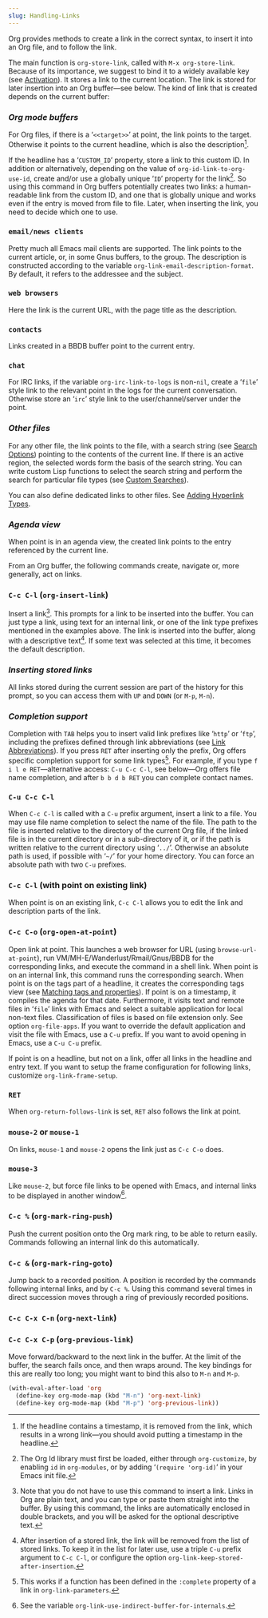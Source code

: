 ```yaml
---
slug: Handling-Links
---
```


Org provides methods to create a link in the correct syntax, to insert it into an Org file, and to follow the link.

The main function is `org-store-link`, called with `M-x org-store-link`. Because of its importance, we suggest to bind it to a widely available key (see [Activation](/docs/org/Activation)). It stores a link to the current location. The link is stored for later insertion into an Org buffer—see below. The kind of link that is created depends on the current buffer:

### *Org mode buffers*

For Org files, if there is a ‘`<<target>>`’ at point, the link points to the target. Otherwise it points to the current headline, which is also the description[^1].

If the headline has a ‘`CUSTOM_ID`’ property, store a link to this custom ID. In addition or alternatively, depending on the value of `org-id-link-to-org-use-id`, create and/or use a globally unique ‘`ID`’ property for the link[^2]. So using this command in Org buffers potentially creates two links: a human-readable link from the custom ID, and one that is globally unique and works even if the entry is moved from file to file. Later, when inserting the link, you need to decide which one to use.

### <span className="tag email/newsclients">`email/news clients`</span>

Pretty much all Emacs mail clients are supported. The link points to the current article, or, in some Gnus buffers, to the group. The description is constructed according to the variable `org-link-email-description-format`. By default, it refers to the addressee and the subject.

### <span className="tag webbrowsers">`web browsers`</span>

Here the link is the current URL, with the page title as the description.

### <span className="tag contacts">`contacts`</span>

Links created in a BBDB buffer point to the current entry.

### <span className="tag chat">`chat`</span>

For IRC links, if the variable `org-irc-link-to-logs` is non-`nil`, create a ‘`file`’ style link to the relevant point in the logs for the current conversation. Otherwise store an ‘`irc`’ style link to the user/channel/server under the point.

### *Other files*

For any other file, the link points to the file, with a search string (see [Search Options](/docs/org/Search-Options)) pointing to the contents of the current line. If there is an active region, the selected words form the basis of the search string. You can write custom Lisp functions to select the search string and perform the search for particular file types (see [Custom Searches](/docs/org/Custom-Searches)).

You can also define dedicated links to other files. See [Adding Hyperlink Types](/docs/org/Adding-Hyperlink-Types).

### *Agenda view*

When point is in an agenda view, the created link points to the entry referenced by the current line.

From an Org buffer, the following commands create, navigate or, more generally, act on links.

### `C-c C-l` (`org-insert-link`)

Insert a link[^3]. This prompts for a link to be inserted into the buffer. You can just type a link, using text for an internal link, or one of the link type prefixes mentioned in the examples above. The link is inserted into the buffer, along with a descriptive text[^4]. If some text was selected at this time, it becomes the default description.

### *Inserting stored links*

All links stored during the current session are part of the history for this prompt, so you can access them with `UP` and `DOWN` (or `M-p`, `M-n`).

### *Completion support*

Completion with `TAB` helps you to insert valid link prefixes like ‘`http`’ or ‘`ftp`’, including the prefixes defined through link abbreviations (see [Link Abbreviations](/docs/org/Link-Abbreviations)). If you press `RET` after inserting only the prefix, Org offers specific completion support for some link types[^5]. For example, if you type `f i l e RET`—alternative access: `C-u C-c C-l`, see below—Org offers file name completion, and after `b b d b RET` you can complete contact names.

### `C-u C-c C-l`

When `C-c C-l` is called with a `C-u` prefix argument, insert a link to a file. You may use file name completion to select the name of the file. The path to the file is inserted relative to the directory of the current Org file, if the linked file is in the current directory or in a sub-directory of it, or if the path is written relative to the current directory using ‘`../`’. Otherwise an absolute path is used, if possible with ‘`~/`’ for your home directory. You can force an absolute path with two `C-u` prefixes.

### `C-c C-l` (with point on existing link)

When point is on an existing link, `C-c C-l` allows you to edit the link and description parts of the link.

### `C-c C-o` (`org-open-at-point`)

Open link at point. This launches a web browser for URL (using `browse-url-at-point`), run VM/MH-E/Wanderlust/Rmail/Gnus/BBDB for the corresponding links, and execute the command in a shell link. When point is on an internal link, this command runs the corresponding search. When point is on the tags part of a headline, it creates the corresponding tags view (see [Matching tags and properties](/docs/org/Matching-tags-and-properties)). If point is on a timestamp, it compiles the agenda for that date. Furthermore, it visits text and remote files in ‘`file`’ links with Emacs and select a suitable application for local non-text files. Classification of files is based on file extension only. See option `org-file-apps`. If you want to override the default application and visit the file with Emacs, use a `C-u` prefix. If you want to avoid opening in Emacs, use a `C-u C-u` prefix.

If point is on a headline, but not on a link, offer all links in the headline and entry text. If you want to setup the frame configuration for following links, customize `org-link-frame-setup`.

### `RET`

When `org-return-follows-link` is set, `RET` also follows the link at point.

### `mouse-2` or `mouse-1`

On links, `mouse-1` and `mouse-2` opens the link just as `C-c C-o` does.

### `mouse-3`

Like `mouse-2`, but force file links to be opened with Emacs, and internal links to be displayed in another window[^6].

### `C-c %` (`org-mark-ring-push`)

Push the current position onto the Org mark ring, to be able to return easily. Commands following an internal link do this automatically.

### `C-c &` (`org-mark-ring-goto`)

Jump back to a recorded position. A position is recorded by the commands following internal links, and by `C-c %`. Using this command several times in direct succession moves through a ring of previously recorded positions.

### `C-c C-x C-n` (`org-next-link`)

### `C-c C-x C-p` (`org-previous-link`)

Move forward/backward to the next link in the buffer. At the limit of the buffer, the search fails once, and then wraps around. The key bindings for this are really too long; you might want to bind this also to `M-n` and `M-p`.

```lisp
(with-eval-after-load 'org
  (define-key org-mode-map (kbd "M-n") 'org-next-link)
  (define-key org-mode-map (kbd "M-p") 'org-previous-link))
```

[^1]: If the headline contains a timestamp, it is removed from the link, which results in a wrong link—you should avoid putting a timestamp in the headline.

[^2]: The Org Id library must first be loaded, either through `org-customize`, by enabling `id` in `org-modules`, or by adding ‘`(require 'org-id)`’ in your Emacs init file.

[^3]: Note that you do not have to use this command to insert a link. Links in Org are plain text, and you can type or paste them straight into the buffer. By using this command, the links are automatically enclosed in double brackets, and you will be asked for the optional descriptive text.

[^4]: After insertion of a stored link, the link will be removed from the list of stored links. To keep it in the list for later use, use a triple `C-u` prefix argument to `C-c C-l`, or configure the option `org-link-keep-stored-after-insertion`.

[^5]: This works if a function has been defined in the `:complete` property of a link in `org-link-parameters`.

[^6]: See the variable `org-link-use-indirect-buffer-for-internals`.
